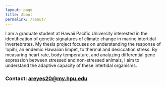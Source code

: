 ---layout: pagetitle: Aboutpermalink: /about/---I am a graduate student at Hawaii Pacific University interested in the identification of genetic signatures of climate change in marine intertidal invertebrates. My thesis project focuses on understanding the response of 'opihi, an endemic Hawaiian limpet, to thermal and desiccation stress. By measuring heart rate, body temperature, and analyzing differential gene expression between stressed and non-stressed animals, I aim to understand the adaptive capacity of these intertidal organisms.### Contact: [areyes20@my.hpu.edu](mailto:areyes20@my.hpu.edu)